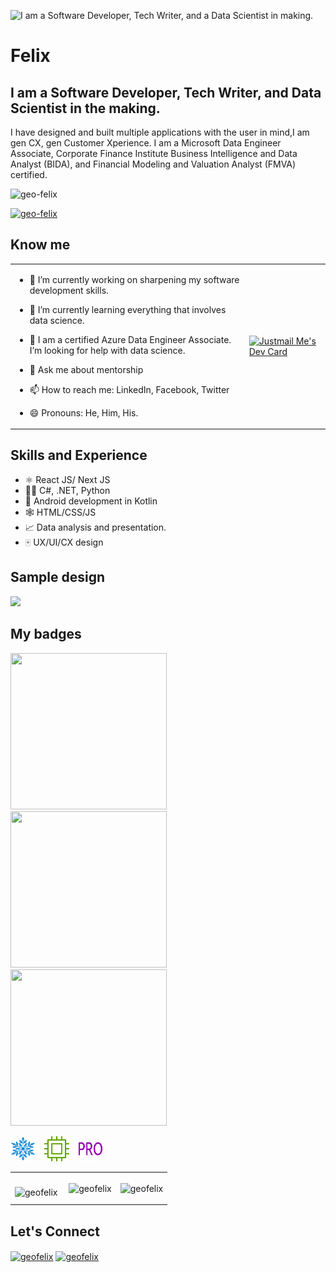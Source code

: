 ![I am a Software Developer, Tech Writer, and a Data Scientist in making.](https://github.com/geo-felix/geo-felix/blob/main/Felix.png)

# Felix
## I am a Software Developer, Tech Writer, and Data Scientist in the making.
I have designed and built multiple applications with the user in mind,I am gen CX, gen Customer Xperience. I am a Microsoft Data Engineer Associate, Corporate Finance Institute Business Intelligence and Data Analyst (BIDA), and Financial Modeling and Valuation Analyst (FMVA) certified.
<p align="left"> <img src="https://komarev.com/ghpvc/?username=geo-felix&label=Profile%20views&color=0e75b6&style=flat" alt="geo-felix" /> </p>
<p align="left"> <a href="https://github.com/ryo-ma/github-profile-trophy"><img src="https://github-profile-trophy.vercel.app/?username=geo-felix" alt="geo-felix" /></a> </p>


## Know me
<table border="0" style="border-style: dashed">
  <tr>
   <td>
    
- 🔭 I’m currently working on sharpening my software development skills. 
    
- 🌱 I’m currently learning everything that involves data science.
  
- 🤔 I am a certified Azure Data Engineer Associate. I’m looking for help with data science. 
  
- 💬 Ask me about mentorship
  
- 📫 How to reach me: LinkedIn, Facebook, Twitter
  
- 😄 Pronouns: He, Him, His.
  
   </td>
   <td>
    <a href="https://dly.to/8d1VvQNz7KX"><img src="https://api.daily.dev/devcards/3de4716030fa428faa15ae06e9ca3c18.png?r=okl" width="400" alt="Justmail Me's Dev Card"/</a>
   </td>
 </tr>
</table>

## Skills and Experience
* ⚛ React JS/ Next JS
* 👩‍💻 C#, .NET, Python
* 📱 Android development in Kotlin
* 🕸 HTML/CSS/JS
* 📈 Data analysis and presentation.
* 🀄 UX/UI/CX design
 
## Sample design
<img src="https://github.com/geo-felix/geo-felix/blob/main/design.png"/>

## My badges
<p float="left">
  <img src="https://github.com/geo-felix/geo-felix/blob/main/badge.png" height="250" width="250" />
  &nbsp;&nbsp;&nbsp;&nbsp;&nbsp;
  <img src="https://github.com/geo-felix/geo-felix/blob/main/BIDA.png" height="250" width="250" />
  &nbsp;&nbsp;&nbsp;&nbsp;&nbsp;
  <img src="https://github.com/geo-felix/geo-felix/blob/main/FMVA.png" height="250" width="250" />
  &nbsp;&nbsp;&nbsp;&nbsp;&nbsp;
  
</p>

<!-- [<img src='https://cdn.jsdelivr.net/npm/simple-icons@3.0.1/icons/github.svg' alt='github' height='40'>](https://github.com/https://github.com/geo-felix)  [<img src='https://cdn.jsdelivr.net/npm/simple-icons@3.0.1/icons/linkedin.svg' alt='linkedin' height='40'>](https://www.linkedin.com/in/www.linkedin.com/in/g-f-elix/)  [<img src='https://cdn.jsdelivr.net/npm/simple-icons@3.0.1/icons/facebook.svg' alt='facebook' height='40'>](https://www.facebook.com/https://web.facebook.com/settings?tab=profile&section=bwanabusara)  [<img src='https://cdn.jsdelivr.net/npm/simple-icons@3.0.1/icons/twitter.svg' alt='twitter' height='40'>](https://twitter.com/https://twitter.com/_geofelix?s=08)  [<img src='https://cdn.jsdelivr.net/npm/simple-icons@3.0.1/icons/stackoverflow.svg' alt='stackoverflow' height='40'>](https://stackoverflow.com/users/https://stackoverflow.com/users/15431980/geofelix)  
 -->
<a href='https://archiveprogram.github.com/'><img src='https://raw.githubusercontent.com/acervenky/animated-github-badges/master/assets/acbadge.gif' width='40' height='40'></a> <a href='https://docs.github.com/en/developers'><img src='https://raw.githubusercontent.com/acervenky/animated-github-badges/master/assets/devbadge.gif' width='40' height='40'></a> <a href='https://github.com/pricing'><img src='https://raw.githubusercontent.com/acervenky/animated-github-badges/master/assets/pro.gif' width='40' height='40'></a> 


<table border="0" style="border-style: dashed">
 <tbody>
 
  <tr> 
   <td border-style="dashed"> 

<p><img align="left" src="https://github-readme-stats.vercel.app/api/top-langs?username=geo-felix&show_icons=true&locale=en&layout=compact" alt="geofelix" /></p>
   </td>
   
   <td>
     <p>&nbsp;<img align="center" src="https://github-readme-stats.vercel.app/api?username=geo-felix&show_icons=true&locale=en" alt="geofelix" /></p>
   </td>

   <td>
    <p><img align="center" src="https://github-readme-streak-stats.herokuapp.com/?user=geo-felix&" alt="geofelix" /></p>
   </td>
  </tr>
 </tbody>
  </table>
  
  ## Let's Connect
  <p align="left">
<a href="https://twitter.com/https://twitter.com/_geofelix?s=08" target="blank"><img align="center" src="https://raw.githubusercontent.com/rahuldkjain/github-profile-readme-generator/master/src/images/icons/Social/twitter.svg" alt="geofelix" height="30" width="40" /></a>
<a href="https://www.linkedin.com/in/www.linkedin.com/in/g-f-elix" target="blank"><img align="center" src="https://raw.githubusercontent.com/rahuldkjain/github-profile-readme-generator/master/src/images/icons/Social/linked-in-alt.svg" alt="geofelix" height="30" width="40" /></a>
   
</p>







